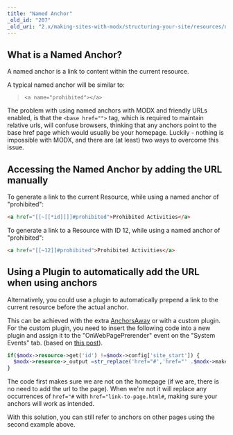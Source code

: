 ```yaml
---
title: "Named Anchor"
_old_id: "207"
_old_uri: "2.x/making-sites-with-modx/structuring-your-site/resources/named-anchor"
---
```


## What is a Named Anchor?

A named anchor is a link to content within the current resource.

A typical named anchor will be similar to:

> `<a name="prohibited"></a>`

The problem with using named anchors with MODX and friendly URLs enabled, is that the `<base href="">` tag, which is required to maintain relative urls, will confuse browsers, thinking that any anchors point to the base href page which would usually be your homepage. Luckily - nothing is impossible with MODX, and there are (at least) two ways to overcome this issue.

## Accessing the Named Anchor by adding the URL manually

To generate a link to the current Resource, while using a named anchor of "prohibited":

``` html
<a href="[[~[[*id]]]]#prohibited">Prohibited Activities</a>
```

To generate a link to a Resource with ID 12, while using a named anchor of "prohibited":

``` html
<a href="[[~12]]#prohibited">Prohibited Activities</a>
```

## Using a Plugin to automatically add the URL when using anchors

Alternatively, you could use a plugin to automatically prepend a link to the current resource before the actual anchor.

This can be achieved with the extra [AnchorsAway](https://extras.modx.com/package/anchorsaway) or with a custom plugin. For the custom plugin, you need to insert the following code into a new plugin and assign it to the "OnWebPagePrerender" event on the "System Events" tab. (based on [this post](http://forums.modx.com/thread/35800/plugin-anchorsaway?page=3#dis-post-199475)).

``` php
if($modx->resource->get('id') !=$modx->config['site_start']) {
  $modx->resource->_output =str_replace('href="#','href="' .$modx->makeUrl($modx->resource->get('id')) .'#',$modx->resource->_output);
}
```

The code first makes sure we are not on the homepage (if we are, there is no need to add the url to the page). When we're not it will replace any occurrences of `href="#` with `href="link-to-page.html#`, making sure your anchors will work as intended.

With this solution, you can still refer to anchors on other pages using the second example above.

